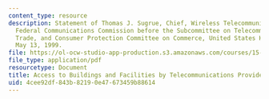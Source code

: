 ```yaml
---
content_type: resource
description: Statement of Thomas J. Sugrue, Chief, Wireless Telecommunications Bureau,
  Federal Communications Commission before the Subcommittee on Telecommunications,
  Trade, and Consumer Protection Committee on Commerce, United States House of Representatives,
  May 13, 1999.
file: https://ol-ocw-studio-app-production.s3.amazonaws.com/courses/15-020-competition-in-telecommunications-fall-2003/4cee92df843b82190e47673459b88614_fcc_sugrue_statement.pdf
file_type: application/pdf
resourcetype: Document
title: Access to Buildings and Facilities by Telecommunications Providers
uid: 4cee92df-843b-8219-0e47-673459b88614
---
```

